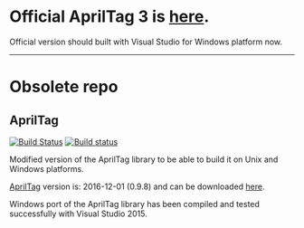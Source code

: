 # Official AprilTag 3 is [here](https://github.com/AprilRobotics/apriltag).

Official version should built with Visual Studio for Windows platform now. 

---

# Obsolete repo
## AprilTag
[![Build Status](https://travis-ci.org/s-trinh/AprilTag.svg?branch=master)](https://travis-ci.org/s-trinh/AprilTag?branch=master)
[![Build status](https://ci.appveyor.com/api/projects/status/q1k2kikjpuq1vn2e/branch/master?svg=true)](https://ci.appveyor.com/project/s-trinh/apriltag/branch/master)

Modified version of the AprilTag library to be able to build it on Unix and Windows platforms.

[AprilTag](https://april.eecs.umich.edu/software/apriltag.html) version is: 2016-12-01 (0.9.8) and can be downloaded [here](https://april.eecs.umich.edu/media/apriltag/apriltag-2016-12-01.tgz).

Windows port of the AprilTag library has been compiled and tested successfully with Visual Studio 2015.
